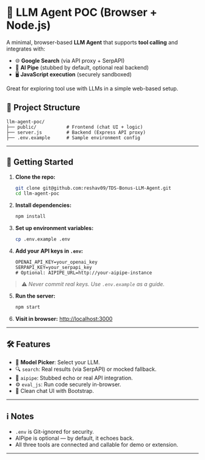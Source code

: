 
# 🤖 LLM Agent POC (Browser + Node.js)

A minimal, browser-based **LLM Agent** that supports **tool calling** and integrates with:

* 🌐 **Google Search** (via API proxy + SerpAPI)
* 🔄 **AI Pipe** (stubbed by default, optional real backend)
* 🖥️ **JavaScript execution** (securely sandboxed)

Great for exploring tool use with LLMs in a simple web-based setup.


## 📁 Project Structure

```
llm-agent-poc/
├── public/           # Frontend (chat UI + logic)
├── server.js         # Backend (Express API proxy)
├── .env.example      # Sample environment config
```

---

## 🚀 Getting Started

1. **Clone the repo:**

   ```bash
   git clone git@github.com:reshav09/TDS-Bonus-LLM-Agent.git
   cd llm-agent-poc
   ```

2. **Install dependencies:**

   ```bash
   npm install
   ```

3. **Set up environment variables:**

   ```bash
   cp .env.example .env
   ```

4. **Add your API keys in `.env`:**

   ```
   OPENAI_API_KEY=your_openai_key
   SERPAPI_KEY=your_serpapi_key
   # Optional: AIPIPE_URL=http://your-aipipe-instance
   ```

> ⚠️ *Never commit real keys. Use `.env.example` as a guide.*

5. **Run the server:**

   ```bash
   npm start
   ```

6. **Visit in browser:**
   [http://localhost:3000](http://localhost:3000)

---

## 🛠️ Features

* 🔘 **Model Picker**: Select your LLM.
* 🔍 `search`: Real results (via SerpAPI) or mocked fallback.
* 🧠 `aipipe`: Stubbed echo or real API integration.
* ⚙️ `eval_js`: Run code securely in-browser.
* 💬 Clean chat UI with Bootstrap.

---

## ℹ️ Notes

* `.env` is Git-ignored for security.
* AIPipe is optional — by default, it echoes back.
* All three tools are connected and callable for demo or extension.

---
